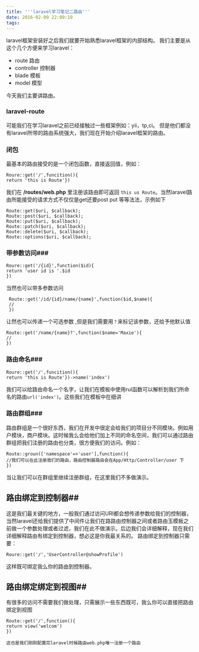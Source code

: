 ```yaml
---
title: '''laravel学习笔记二路由'''
date: 2016-02-09 22:09:19
tags:
---
```

laravel框架安装好之后我们就要开始熟悉laravel框架的内部结构。
我们主要是从这个几个方便来学习laravel：

 - route 路由
 - controller 控制器
 - blade 模板
 - model 模型
  
今天我们主要讲路由。

### laravel-route
可能我们在学习laravel之前已经接触过一些框架例如：yii，tp,ci。
但是他们都没有laravel所带的路由系统强大，我们现在开始介绍laravel框架的路由。
### 闭包
最基本的路由接受的是一个闭包函数，直接返回值，例如：
```
Roure::get('/',funcition(){
return 'this is Route'})
```

我们在 **/routes/web.php** 里注册该路由即可返回 `this us Route`。当然laravel路由所能接受的请求方式不仅仅是get还要post put 等等法法，示例如下
```
Route::get($uri, $callback);
Route::post($uri, $callback);
Route::put($uri, $callback);
Route::patch($uri, $callback);
Route::delete($uri, $callback);
Route::options($uri, $callback);
```
### 带参数访问###

```
Roure::get('/{id}',function($id){
return 'user id is '.$id
})
```
 当然也可以带多参数访问
 
```
 Route::get('/id/{id}/name/{name}',function($id,$name){
 //
 })
```
 让然也可以传递一个可选参数 ,但是我们需要用`？`来标记该参数，还给予他默认值
```
Route::get('/name/{name}?',function($name='Maxie'){
//
})
```
### 路由命名###
```
Roure::get('/',funcition(){
return 'this is Route'})->name('index')
```
我们可以给路由命名一个名字，让我们在模板中使用rul函数可以解析到我们所命名的路由`url('index')`。这些我们在模板中在细讲

### 路由群组###
路由群组是一个很好东西，我们在开发中很定会给我们的项目分不同模块。例如用户模块，商户模块。这时候我么会给他们加上不同的命名空间，我们可以通过路由群组把我们注册的路由也分类，很方便我们的访问。例如：
```
Route::groun(['namespace'=>'user'],function(){
//我们可以在此注册我们的路由，路由控制器路由会在App/Http/Controller/user 下
})
```
 当让我们可以在群组里继续注册群组，在这里我们不多做演示。
 
## 路由绑定到控制器##

这是我们最关键的地方，一般我们通过访问URI都会想传递参数给我们的控制器，当然laravel还给我们提供了中间件让我们在路路由控制器之间或者路由玉模板之前做一个参数处理或者过滤，我们在此不做演示。后边我们会详细解释，现在我们详细解释路由有绑定到控制器，想必这是你我最关系的。
路由绑定到控制器只需要：
```
Roure::get('/','UserController@showProfile')
```
这样既可绑定我么你的路由到控制器。

## 路由绑定绑定到视图##
有很多的访问不需要我们做处理，只需展示一些东西既可，我么你可以直接把路由绑定到视图

```
Route::get('/',function(){
return view('welcom')
})

这也是我们刚刚配置完laravel时候路由web.php唯一注册一个路由
```

 
 